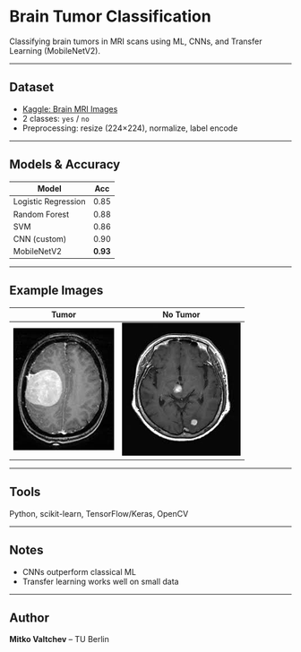 # Brain Tumor Classification

Classifying brain tumors in MRI scans using ML, CNNs, and Transfer Learning (MobileNetV2).

---

## Dataset
- [Kaggle: Brain MRI Images](https://www.kaggle.com/datasets/navoneel/brain-mri-images-for-brain-tumor-detection)
- 2 classes: `yes` / `no`
- Preprocessing: resize (224×224), normalize, label encode

---

## Models & Accuracy
| Model             | Acc  |
|-------------------|------|
| Logistic Regression | 0.85 |
| Random Forest       | 0.88 |
| SVM                 | 0.86 |
| CNN (custom)        | 0.90 |
| MobileNetV2         | **0.93** |

---

## Example Images
| Tumor | No Tumor |
|-------|-----------|
| ![](data/yes/Y1.jpg) | ![](data/no/N16.jpg) |

---

## Tools
Python, scikit-learn, TensorFlow/Keras, OpenCV

---

## Notes
- CNNs outperform classical ML
- Transfer learning works well on small data

---

## Author
**Mitko Valtchev** – TU Berlin


